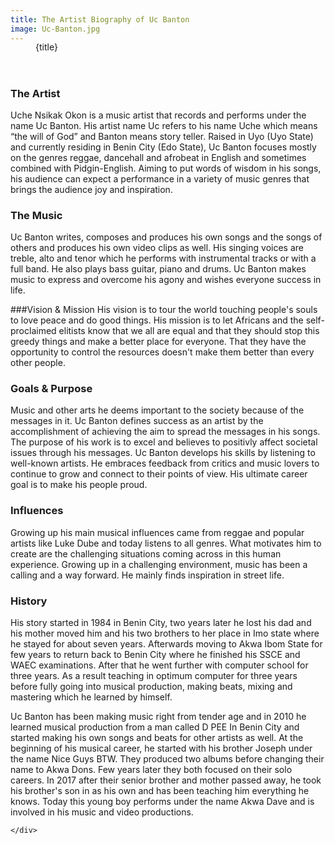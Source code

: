 ```yaml
---
title: The Artist Biography of Uc Banton
image: Uc-Banton.jpg
---
```


<header>
    <figure class="image">
        <img src="/images/artists/{image}" alt="">
        <figcaption class="p-2 mb-5 title is-greywall has-background-black has-text-warning is-size-4">{title}</figcaption>
    </figure>
</header>
<section class="section">
    <div class="content">


### The Artist
Uche Nsikak Okon is a music artist that records and performs under the name Uc Banton. His artist name Uc refers to his name Uche which means “the will of God” and Banton means story teller. Raised in Uyo (Uyo State) and currently residing in Benin City (Edo State), Uc Banton focuses mostly on the genres reggae, dancehall and afrobeat in English and sometimes combined with Pidgin-English. Aiming to put words of wisdom in his songs, his audience can expect a performance in a variety of music genres that brings the audience joy and inspiration.

### The Music
Uc Banton writes, composes and produces his own songs and the songs of others and produces his own video clips as well. His singing voices are treble, alto and tenor which he performs with instrumental tracks or with a full band. He also plays bass guitar, piano and drums. Uc Banton makes music to express and overcome his agony and wishes everyone success in life.

###Vision & Mission
His vision is to tour the world touching people's souls to love peace and do good things. His mission is to let Africans and the self-proclaimed elitists know that we all are equal and that they should stop this greedy things and make a better place for everyone. That they have the opportunity to control the resources doesn't make them better than every other people.

### Goals & Purpose
Music and other arts he deems important to the society because of the messages in it. Uc Banton defines success as an artist by the accomplishment of achieving the aim to spread the messages in his songs. The purpose of his work is to excel and believes to positivly affect societal issues through his messages. Uc Banton develops his skills by listening to well-known artists. He embraces feedback from critics and music lovers to continue to grow and connect to their points of view. His ultimate career goal is to make his people proud.

### Influences
Growing up his main musical influences came from reggae and popular artists like Luke Dube and today listens to all genres. What motivates him to create are the challenging situations coming across in this human experience. Growing up in a challenging environment, music has been a calling and a way forward. He mainly finds inspiration in street life.

### History
His story started in 1984 in Benin City, two years later he lost his dad and his mother moved him and his two brothers to her place in Imo state where he stayed for about seven years. Afterwards moving to Akwa Ibom State for few years to return back to Benin City where he finished his SSCE and WAEC examinations. After that he went further with computer school for three years. As a result teaching in optimum computer for three years before fully going into musical production, making beats, mixing and mastering which he learned by himself.

Uc Banton has been making music right from tender age and in 2010 he learned musical production from a man called D PEE In Benin City and started making his own songs and beats for other artists as well. At the beginning of his musical career, he started with his brother Joseph under the name Nice Guys BTW. They produced two albums before changing their name to Akwa Dons. Few years later they both focused on their solo careers. In 2017 after their senior brother and mother passed away, he took his brother's son in as his own and has been teaching him everything he knows. Today this young boy performs under the name Akwa Dave and is involved in his music and video productions.

    </div>
</section>

<style lang="scss">
        figure {
            position: relative;

            img {
                border-radius: 0.5rem;
                overflow: hidden;
            }

            figcaption {
                position: absolute;
                bottom: 0;
            }
        }
</style>
